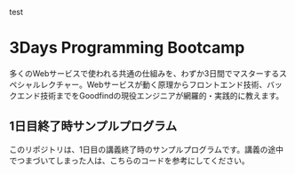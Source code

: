 test
# 3Days Programming Bootcamp
多くのWebサービスで使われる共通の仕組みを、わずか3日間でマスターするスペシャルレクチャー。Webサービスが動く原理からフロントエンド技術、バックエンド技術までをGoodfindの現役エンジニアが網羅的・実践的に教えます。

## 1日目終了時サンプルプログラム
このリポジトリは、1日目の講義終了時のサンプルプログラムです。講義の途中でつまづいてしまった人は、こちらのコードを参考にしてください。
